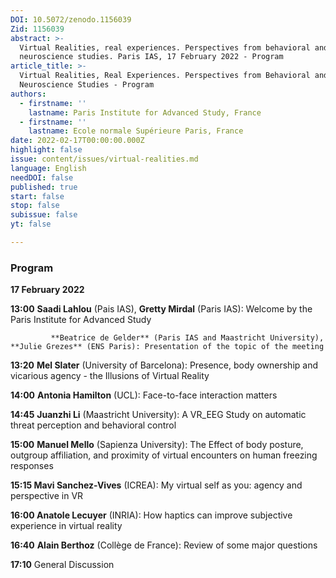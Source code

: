 ```yaml
---
DOI: 10.5072/zenodo.1156039
Zid: 1156039
abstract: >-
  Virtual Realities, real experiences. Perspectives from behavioral and
  neuroscience studies. Paris IAS, 17 February 2022 - Program
article_title: >-
  Virtual Realities, Real Experiences. Perspectives from Behavioral and
  Neuroscience Studies - Program
authors:
  - firstname: ''
    lastname: Paris Institute for Advanced Study, France
  - firstname: ''
    lastname: Ecole normale Supérieure Paris, France
date: 2022-02-17T00:00:00.000Z
highlight: false
issue: content/issues/virtual-realities.md
language: English
needDOI: false
published: true
start: false
stop: false
subissue: false
yt: false

---
```


### Program

**17 February 2022**

**13:00**    **Saadi Lahlou** (Pais IAS), **Gretty Mirdal** (Paris IAS): Welcome by the Paris Institute for Advanced Study

             **Beatrice de Gelder** (Paris IAS and Maastricht University),  **Julie Grezes** (ENS Paris): Presentation of the topic of the meeting

**13:20**     **Mel Slater** (University of Barcelona): Presence, body ownership and vicarious agency - the Illusions of Virtual Reality

**14:00**     **Antonia Hamilton** (UCL): Face-to-face interaction matters

**14:45**     **Juanzhi Li** (Maastricht University): A VR_EEG Study on automatic threat perception and behavioral control

**15:00**     **Manuel Mello** (Sapienza University): The Effect of body posture, outgroup affiliation, and proximity of virtual encounters on human freezing responses

**15:15     Mavi Sanchez-Vives** (ICREA): My virtual self as you: agency and perspective in VR

**16:00     Anatole Lecuyer** (INRIA): How haptics can improve subjective experience in virtual reality

**16:40**    **Alain Berthoz** (Collège de France): Review of some major questions

**17:10**     General Discussion